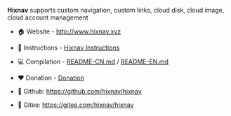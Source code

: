 **Hixnav** supports custom navigation, custom links, cloud disk, cloud image, cloud account management

-  :house: Website - http://www.hixnav.xyz

- :green_book: Instructions - [Hixnav Instructions](http://doc.hixnav.iflet.cn/)

- :computer: Compilation - [README-CN.md](./README-CN.md) / [README-EN.md](./README-EN.md)

- :hearts: Donation - [Donation](./Donation.md)

-  :large_blue_circle: Github: https://github.com/hixnav/hixnav
-  :large_blue_circle: Gitee: https://gitee.com/hixnav/hixnav
